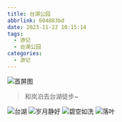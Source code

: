 ```yaml
---
title: 台湖公园
abbrlink: 604803bd
date: 2023-11-22 10:15:14
tags:
  - 游记
  - 台湖公园
categories:
  - 游记
---
```


![首屏图](https://z1.ax1x.com/2023/12/16/pi42Rns.jpg)

<!-- more -->

> 和岚泊去台湖徒步~

![台湖](https://z1.ax1x.com/2023/12/16/pi42WBn.jpg)
![岁月静好](https://z1.ax1x.com/2023/12/17/pi5nI3j.jpg)
![碧空如洗](https://z1.ax1x.com/2023/12/17/pi5n5CQ.jpg)
![落叶](https://z1.ax1x.com/2023/12/17/pi5nogs.jpg)

